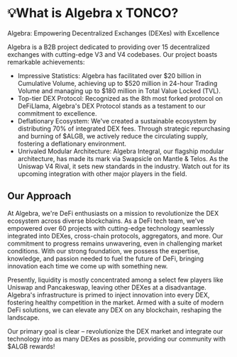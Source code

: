 # 💡What is Algebra x TONCO?

Algebra: Empowering Decentralized Exchanges (DEXes) with Excellence

Algebra is a B2B project dedicated to providing over 15 decentralized exchanges with cutting-edge V3 and V4 codebases. Our project boasts remarkable achievements:

* Impressive Statistics: Algebra has facilitated over $20 billion in Cumulative Volume, achieving up to $520 million in 24-hour Trading Volume and managing up to $180 million in Total Value Locked (TVL).
* Top-tier DEX Protocol: Recognized as the 8th most forked protocol on DeFiLlama, Algebra's DEX Protocol stands as a testament to our commitment to excellence.
* Deflationary Ecosystem: We've created a sustainable ecosystem by distributing 70% of integrated DEX fees. Through strategic repurchasing and burning of $ALGB, we actively reduce the circulating supply, fostering a deflationary environment.
* Unrivaled Modular Architecture: Algebra Integral, our flagship modular architecture, has made its mark via Swapsicle on Mantle & Telos. As the Uniswap V4 Rival, it sets new standards in the industry. Watch out for its upcoming integration with other major players in the field.

## Our Approach

At Algebra, we're DeFi enthusiasts on a mission to revolutionize the DEX ecosystem across diverse blockchains. As a DeFi tech team, we've empowered over 60 projects with cutting-edge technology seamlessly integrated into DEXes, cross-chain protocols, aggregators, and more. Our commitment to progress remains unwavering, even in challenging market conditions. With our strong foundation, we possess the expertise, knowledge, and passion needed to fuel the future of DeFi, bringing innovation each time we come up with something new.

Presently, liquidity is mostly concentrated among a select few players like Uniswap and Pancakeswap, leaving other DEXes at a disadvantage. Algebra's infrastructure is primed to inject innovation into every DEX, fostering healthy competition in the market. Armed with a suite of modern DeFi solutions, we can elevate any DEX on any blockchain, reshaping the landscape.

Our primary goal is clear – revolutionize the DEX market and integrate our technology into as many DEXes as possible, providing our community with $ALGB rewards!